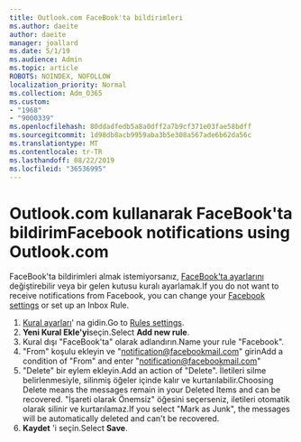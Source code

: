 ```yaml
---
title: Outlook.com FaceBook'ta bildirimleri
ms.author: daeite
author: daeite
manager: joallard
ms.date: 5/1/19
ms.audience: Admin
ms.topic: article
ROBOTS: NOINDEX, NOFOLLOW
localization_priority: Normal
ms.collection: Adm_O365
ms.custom:
- "1968"
- "9000339"
ms.openlocfilehash: 80ddadfedb5a8a0dff2a7b9cf371e03fae58bdff
ms.sourcegitcommit: 1d98db8acb9959aba3b5e308a567ade6b62da56c
ms.translationtype: MT
ms.contentlocale: tr-TR
ms.lasthandoff: 08/22/2019
ms.locfileid: "36536995"
---
```

# <a name="facebook-notifications-using-outlookcom"></a><span data-ttu-id="05c2a-102">Outlook.com kullanarak FaceBook'ta bildirim</span><span class="sxs-lookup"><span data-stu-id="05c2a-102">Facebook notifications using Outlook.com</span></span>

<span data-ttu-id="05c2a-103">FaceBook'ta bildirimleri almak istemiyorsanız, [FaceBook'ta ayarlarını](https://www.facebook.com/settings?tab=notifications) değiştirebilir veya bir gelen kutusu kuralı ayarlamak.</span><span class="sxs-lookup"><span data-stu-id="05c2a-103">If you do not want to receive notifications from Facebook, you can change your [Facebook settings](https://www.facebook.com/settings?tab=notifications) or set up an Inbox Rule.</span></span>

1. <span data-ttu-id="05c2a-104">[Kural ayarları](https://outlook.live.com/mail/options/mail/rules/inboxRules)' na gidin.</span><span class="sxs-lookup"><span data-stu-id="05c2a-104">Go to [Rules settings](https://outlook.live.com/mail/options/mail/rules/inboxRules).</span></span>
1. <span data-ttu-id="05c2a-105">**Yeni Kural Ekle'yi**seçin.</span><span class="sxs-lookup"><span data-stu-id="05c2a-105">Select **Add new rule**.</span></span>
1. <span data-ttu-id="05c2a-106">Kural dışı "FaceBook'ta" olarak adlandırın.</span><span class="sxs-lookup"><span data-stu-id="05c2a-106">Name your rule "Facebook".</span></span>
1. <span data-ttu-id="05c2a-107">"From" koşulu ekleyin ve "notification@facebookmail.com" girin</span><span class="sxs-lookup"><span data-stu-id="05c2a-107">Add a condition of "From" and enter "notification@facebookmail.com"</span></span>
1. <span data-ttu-id="05c2a-108">"Delete" bir eylem ekleyin.</span><span class="sxs-lookup"><span data-stu-id="05c2a-108">Add an action of "Delete".</span></span> <span data-ttu-id="05c2a-109">İletileri silme belirlenmesiyle, silinmiş öğeler içinde kalır ve kurtarılabilir.</span><span class="sxs-lookup"><span data-stu-id="05c2a-109">Choosing Delete means the messages remain in your Deleted Items and can be recovered.</span></span> <span data-ttu-id="05c2a-110">"İşareti olarak Önemsiz" öğesini seçerseniz, iletileri otomatik olarak silinir ve kurtarılamaz.</span><span class="sxs-lookup"><span data-stu-id="05c2a-110">If you select "Mark as Junk", the messages will be automatically deleted and can't be recovered.</span></span>
1. <span data-ttu-id="05c2a-111">**Kaydet** 'i seçin.</span><span class="sxs-lookup"><span data-stu-id="05c2a-111">Select **Save**.</span></span>